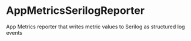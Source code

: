 # AppMetricsSerilogReporter
App Metrics reporter that writes metric values to Serilog as structured log events
